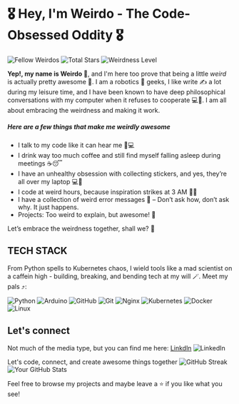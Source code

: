 # 🎖️ Hey, I'm Weirdo - The Code-Obsessed Oddity 🎖️  

![Fellow Weirdos](https://custom-icon-badges.demolab.com/badge/Fellow%20Weirdos-12.64k-blue?style=for-the-badge&logo=groups) ![Total Stars](https://custom-icon-badges.demolab.com/badge/⭐%20Total%20Stars-13.34M-yellow?style=for-the-badge&logo=star) ![Weirdness Level](https://custom-icon-badges.demolab.com/badge/Weirdness%20Level-2.3B-blue?style=for-the-badge)

**Yep!, my name is Weirdo 🤪**, and I'm here too prove that being a little _weird_ is actually pretty awesome 🚀. I am a robotics 🤖 geeks, I like write ✍️ a lot during my leisure time, and I have been known to have deep philosophical conversations with my computer when it refuses to cooperate 💻🤯. I am all about embracing the weirdness and making it work.

##### Here are a few things that make me weirdly awesome

+ I talk to my code like it can hear me 🥶💻
+ I drink way too much coffee and still find myself falling asleep during meetings ☕😴
+ I have an unhealthy obsession with collecting stickers, and yes, they’re all over my laptop 💻🎨
+ I code at weird hours, because inspiration strikes at 3 AM 🌙💡
+ I have a collection of weird error messages 🧐 – Don’t ask how, don’t ask why. It just happens.
+ Projects: Too weird to explain, but awesome!  🤖

Let’s embrace the weirdness together, shall we? 🤪

## TECH STACK

From Python spells to Kubernetes chaos, I wield tools like a mad scientist on a caffein high - building, breaking, and bending tech at my will 🪄. Meet my pals ⤴️:
<!-- Decided to add a few badges -->
![Python](https://img.shields.io/badge/python-3670A0?style=for-the-badge&logo=python&logoColor=ffdd54) ![Arduino](https://img.shields.io/badge/-Arduino-00979D?style=for-the-badge&logo=Arduino&logoColor=white) ![GitHub](https://img.shields.io/badge/github-%23121011.svg?style=for-the-badge&logo=github&logoColor=white) ![Git](https://img.shields.io/badge/git-%23F05033.svg?style=for-the-badge&logo=git&logoColor=white)  ![Nginx](https://img.shields.io/badge/nginx-%23009639.svg?style=for-the-badge&logo=nginx&logoColor=white) ![Kubernetes](https://img.shields.io/badge/kubernetes-%23326ce5.svg?style=for-the-badge&logo=kubernetes&logoColor=white) ![Docker](https://img.shields.io/badge/docker-%230db7ed.svg?style=for-the-badge&logo=docker&logoColor=white) ![Linux](https://img.shields.io/badge/Linux-FCC624?style=for-the-badge&logo=linux&logoColor=black)

## Let's connect

Not much of the media type, but you can find me here: [Linkdln](www.linkedin.com/in/jeffery-offei-darko-8440222b3)
![LinkedIn](https://img.shields.io/badge/linkedin-%230077B5.svg?style=for-the-badge&logo=linkedin&logoColor=white)  

Let's code, connect, and create awesome things together
![GitHub Streak](https://github-readme-streak-stats.herokuapp.com/?user=JEFFDARKO&theme=radical&hide_border=true)  ![Your GitHub Stats](https://github-readme-stats.vercel.app/api?username=yourusername&theme=dark)

Feel free to browse my projects and maybe leave a ⭐ if you like what you see!
